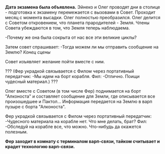 **Дата экзамена была объявлена.** Эйнеко и Олег проводят дни в столице - подготовка к экзамену перемежается с вызовами в Совет. Проходит месяц с момента высадки. Олег полностью преобразился. Олег делится с Советом откровением, что планета прародителей - Земля. Члены Совета убеждаются в том, что Земля теперь наблюдаема.

-Почему же она была сокрыта от нас все эти великие циклы?

Затем совет спрашивает:
-Тогда можем ли мы отправить сообщение на Землю?
*Конец сцены*

Совет изъявляет желание пойти вместе с ним.

???
(Фер украдкой связывается с Филом через портативный передатчик:
-Мы идем на борт корабля.
Фил:
-Отлично. Поищи чудесный материал.)
???

Олег вместе с Советом (в том числе Фер) поднимается на борт "Алконоста" и составляет сообщение для Земли, где описывается все произошедшее и Пактол...
Информация передается на Землю в варп пузыре с борта "Алконоста".

Фер украдкой связывается с Филом через портативный передатчик:
-Чудесного материала на корабле нет. Что мне делать, брат?
Фил:
-Обследуй на корабле все, что можно. Что-нибудь да окажется полезным.

**Фер заходит в комнату с терминалом варп-связи, тайком считывает и крадет технологию варп-связи.**